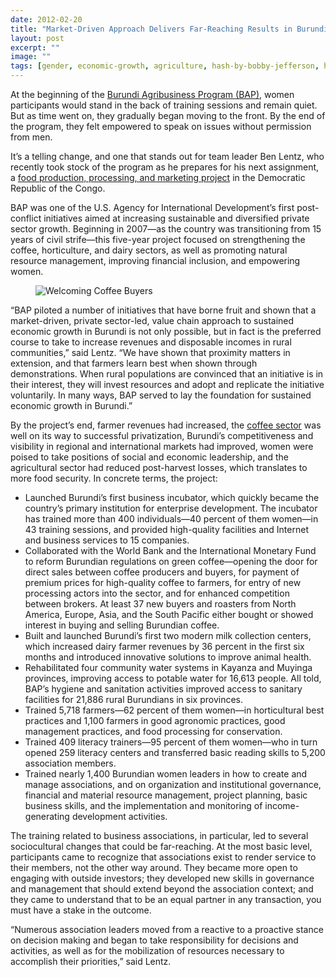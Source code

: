 ```yaml
---
date: 2012-02-20
title: "Market-Driven Approach Delivers Far-Reaching Results in Burundi"
layout: post
excerpt: ""
image: ""
tags: [gender, economic-growth, agriculture, hash-by-bobby-jefferson, hash-devalts]
---
```

<p>At the beginning of the <a href="https://www.dai.com/our-work/projects/burundi-agribusiness-program-bap">Burundi Agribusiness Program (BAP)</a>, women participants would stand in the back of training sessions and remain quiet. But as time went on, they gradually began moving to the front. By the end of the program, they felt empowered to speak on issues without permission from men.</p><p>It’s a telling change, and one that stands out for team leader Ben Lentz, who recently took stock of the program as he prepares for his next assignment, a <a href="http://dai.com/our-work/projects/democratic-republic-congo%E2%80%94food-production-processing-marketing-project-fppm">food production, processing, and marketing project</a> in the Democratic Republic of the Congo.</p><p>BAP was one of the U.S. Agency for International Development’s first post-conflict initiatives aimed at increasing sustainable and diversified private sector growth. Beginning in 2007—as the country was transitioning from 15 years of civil strife—this five-year project focused on strengthening the coffee, horticulture, and dairy sectors, as well as promoting natural resource management, improving financial inclusion, and empowering women.</p><figure class="kg-card kg-image-card"><img src="https://c1.staticflickr.com/4/3791/9076734365_4911d1409c_z.jpg" class="kg-image" alt="Welcoming Coffee Buyers" loading="lazy"></figure><p>“BAP piloted a number of initiatives that have borne fruit and shown that a market-driven, private sector-led, value chain approach to sustained economic growth in Burundi is not only possible, but in fact is the preferred course to take to increase revenues and disposable incomes in rural communities,” said Lentz. “We have shown that proximity matters in extension, and that farmers learn best when shown through demonstrations. When rural populations are convinced that an initiative is in their interest, they will invest resources and adopt and replicate the initiative voluntarily. In many ways, BAP served to lay the foundation for sustained economic growth in Burundi.”</p><p>By the project’s end, farmer revenues had increased, the <a href="http://dai.com/news-publications/news/burundian-coffee-joins-ranks-international-elite">coffee sector</a> was well on its way to successful privatization, Burundi’s competitiveness and visibility in regional and international markets had improved, women were poised to take positions of social and economic leadership, and the agricultural sector had reduced post-harvest losses, which translates to more food security. In concrete terms, the project:</p><ul><li>Launched Burundi’s first business incubator, which quickly became the country’s primary institution for enterprise development. The incubator has trained more than 400 individuals—40 percent of them women—in 43 training sessions, and provided high-quality facilities and Internet and business services to 15 companies.</li><li>Collaborated with the World Bank and the International Monetary Fund to reform Burundian regulations on green coffee—opening the door for direct sales between coffee producers and buyers, for payment of premium prices for high-quality coffee to farmers, for entry of new processing actors into the sector, and for enhanced competition between brokers. At least 37 new buyers and roasters from North America, Europe, Asia, and the South Pacific either bought or showed interest in buying and selling Burundian coffee.</li><li>Built and launched Burundi’s first two modern milk collection centers, which increased dairy farmer revenues by 36 percent in the first six months and introduced innovative solutions to improve animal health.</li><li>Rehabilitated four community water systems in Kayanza and Muyinga provinces, improving access to potable water for 16,613 people. All told, BAP’s hygiene and sanitation activities improved access to sanitary facilities for 21,886 rural Burundians in six provinces.</li><li>Trained 5,718 farmers—62 percent of them women—in horticultural best practices and 1,100 farmers in good agronomic practices, good management practices, and food processing for conservation.</li><li>Trained 409 literacy trainers—95 percent of them women—who in turn opened 259 literacy centers and transferred basic reading skills to 5,200 association members.</li><li>Trained nearly 1,400 Burundian women leaders in how to create and manage associations, and on organization and institutional governance, financial and material resource management, project planning, basic business skills, and the implementation and monitoring of income-generating development activities.</li></ul><p>The training related to business associations, in particular, led to several sociocultural changes that could be far-reaching. At the most basic level, participants came to recognize that associations exist to render service to their members, not the other way around. They became more open to engaging with outside investors; they developed new skills in governance and management that should extend beyond the association context; and they came to understand that to be an equal partner in any transaction, you must have a stake in the outcome.</p><p>“Numerous association leaders moved from a reactive to a proactive stance on decision making and began to take responsibility for decisions and activities, as well as for the mobilization of resources necessary to accomplish their priorities,” said Lentz.</p>
  